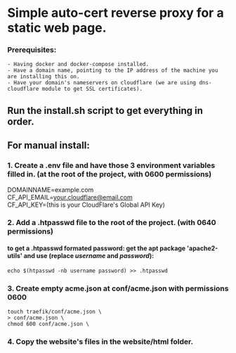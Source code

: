 # Simple auto-cert reverse proxy for a static web page.

### Prerequisites:
    - Having docker and docker-compose installed.
    - Have a domain name, pointing to the IP address of the machine you are installing this on.
    - Have your domain's nameservers on cloudflare (we are using dns-cloudflare module to get SSL certificates).

## Run the install.sh script to get everything in order.

## For manual install:
### 1. Create a .env file and have those 3 environment variables filled in. (at the root of the project, with 0600 permissions)

DOMAINNAME=example.com <br />
CF_API_EMAIL=your.cloudflare@email.com<br />
CF_API_KEY=(this is your CloudFlare's Global API Key)<br />

### 2. Add a .htpasswd file to the root of the project. (with 0640 permissions)
#### to get a .htpasswd formated password: get the apt package 'apache2-utils' and use (replace *username* and *password*):
`echo $(htpasswd -nb username password) >> .htpasswd`

### 3. Create empty acme.json at conf/acme.json with permissions 0600

```
touch traefik/conf/acme.json \
> conf/acme.json \
chmod 600 conf/acme.json \
```

### 4. Copy the website's files in the website/html folder.

